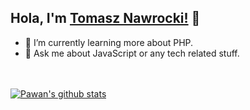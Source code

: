 ## Hola, I'm [Tomasz Nawrocki!](https://navroportfolio.netlify.app) 👋

- 🌱 I’m currently learning more about PHP.
- 💬 Ask me about JavaScript or any tech related stuff.

<br/>
<br/>

<a href="https://github.com/NavroO">
 <img align="center" src="https://github-readme-stats.vercel.app/api?username=NavroO&show_icons=true&theme=light&line_height=27" alt="Pawan's github stats"/>
</a>

<br/>
